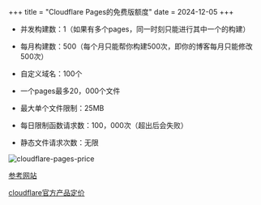 +++
title = "Cloudflare Pages的免费版额度"
date = 2024-12-05
+++

- 并发构建数：1（如果有多个pages，同一时刻只能进行其中一个的构建） 

- 每月构建数：500（每个月只能帮你构建500次，即你的博客每月只能修改500次）

- 自定义域名：100个

- 一个pages最多20，000个文件

- 最大单个文件限制：25MB

- 每日限制函数请求数：100，000次（超出后会失败）

- 静态文件请求次数：无限


![cloudflare-pages-price](https://linxz-aliyun.oss-cn-shenzhen.aliyuncs.com/images/202412050951482.png)


[参考网站](https://blog.csdn.net/muxuen/article/details/141484848?utm_source=chatgpt.com)

[cloudflare官方产品定价](https://www.cloudflare-cn.com/plans/developer-platform/)

